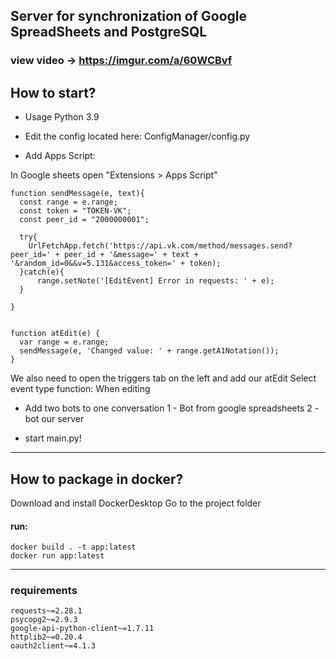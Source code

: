 
## Server for synchronization of Google SpreadSheets and PostgreSQL
### view video -> https://imgur.com/a/60WCBvf

## How to start?
* Usage Python 3.9

* Edit the config located here:
ConfigManager/config.py


* Add Apps Script:

In Google sheets open "Extensions > Apps Script"

```
function sendMessage(e, text){
  const range = e.range;
  const token = "TOKEN-VK";
  const peer_id = "2000000001";

  try{
    UrlFetchApp.fetch('https://api.vk.com/method/messages.send?peer_id=' + peer_id + '&message=' + text + '&random_id=0&&v=5.131&access_token=' + token);
  }catch(e){
      range.setNote('[EditEvent] Error in requests: ' + e);
  }

}


function atEdit(e) {
  var range = e.range;
  sendMessage(e, 'Changed value: ' + range.getA1Notation());
}
```

We also need to open the triggers tab on the left and add our atEdit Select event type function: When editing

* Add two bots to one conversation
1 - Bot from google spreadsheets
2 - bot our server

* start main.py!
----

## How to package in docker?


Download and install DockerDesktop
Go to the project folder

#### run:

```
docker build . -t app:latest
docker run app:latest
```


----

### requirements
```vk_api
requests~=2.28.1
psycopg2~=2.9.3
google-api-python-client~=1.7.11
httplib2~=0.20.4
oauth2client~=4.1.3
```
